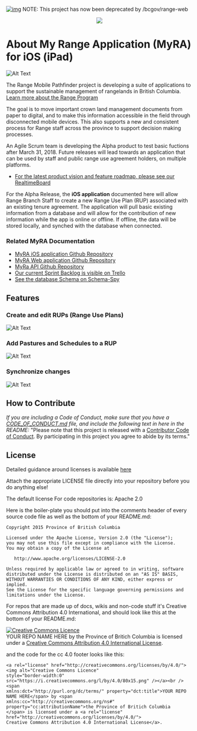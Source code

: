 [![img](https://img.shields.io/badge/Lifecycle-Retired-d45500)](https://github.com/bcgov/repomountie/blob/master/doc/lifecycle-badges.md)
NOTE:  This project has now been deprecated by /bcgov/range-web
<p align="center">
	<img src="https://github.com/bcgov/range-ios/blob/master/readmeFiles/Icon.png">
</p>

# About My Range Application (MyRA) for iOS (iPad)
![Alt Text](https://github.com/bcgov/range-ios/blob/master/readmeFiles/Home.png)

The Range Mobile Pathfinder project is developing a suite of applications to support the sustainable management of rangelands in British Columbia. [Learn more about the Range Program](https://www.for.gov.bc.ca/hra/)

The goal is to move important crown land management documents from paper to digital, and to make this information accessible in the field through disconnected mobile devices. This also supports a new and consistent process for Range staff across the province to support decision making processes.

An Agile Scrum team is developing the Alpha product to test basic fuctions after March 31, 2018. Future releases will lead towards an application that can be used by staff and public range use agreement holders, on multiple platforms.

- [For the latest product vision and feature roadmap, please see our RealtimeBoard](https://realtimeboard.com/app/board/o9J_kzhjVKg=/) 

For the Alpha Release, the **iOS application** documented here will allow Range Branch Staff to create a new Range Use Plan (RUP) associated with an existing tenure agreement. The application will pull basic existing information from a database and will allow for the contribution of new information while the app is online or offline. If offline, the data will be stored locally, and synched with the database when connected.

### Related MyRA Documentation

- [MyRA iOS application Github Repository](https://github.com/bcgov/range-ios)
- [MyRA Web application Github Repository](https://github.com/bcgov/range-web)
- [MyRa API Github Repository](https://github.com/bcgov/range-api)
- [Our current Sprint Backlog is visible on Trello](https://trello.com/b/YxiYOPGU)
- [See the database Schema on Schema-Spy](http://schema-spy-range-myra-dev.pathfinder.gov.bc.ca/)

## Features

### Create and edit RUPs (Range Use Plans)
![Alt Text](https://github.com/bcgov/range-ios/blob/master/readmeFiles/Opening.gif)

### Add Pastures and Schedules to a RUP
![Alt Text](https://github.com/bcgov/range-ios/blob/master/readmeFiles/Create.gif)

### Synchronize changes
![Alt Text](https://github.com/bcgov/range-ios/blob/master/readmeFiles/Sync.gif)

## How to Contribute

*If you are including a Code of Conduct, make sure that you have a [CODE_OF_CONDUCT.md](SAMPLE-CODE_OF_CONDUCT.md) file, and include the following text in here in the README:*
"Please note that this project is released with a [Contributor Code of Conduct](CODE_OF_CONDUCT.md). By participating in this project you agree to abide by its terms."

## License

Detailed guidance around licenses is available 
[here](/BC-Open-Source-Development-Employee-Guide/Licenses.md)

Attach the appropriate LICENSE file directly into your repository before you do anything else!

The default license For code repositories is: Apache 2.0

Here is the boiler-plate you should put into the comments header of every source code file as well as the bottom of your README.md:

	Copyright 2015 Province of British Columbia

	Licensed under the Apache License, Version 2.0 (the "License");
	you may not use this file except in compliance with the License.
	You may obtain a copy of the License at 

	   http://www.apache.org/licenses/LICENSE-2.0

	Unless required by applicable law or agreed to in writing, software
	distributed under the License is distributed on an "AS IS" BASIS,
	WITHOUT WARRANTIES OR CONDITIONS OF ANY KIND, either express or implied.
	See the License for the specific language governing permissions and
	limitations under the License.
   
For repos that are made up of docs, wikis and non-code stuff it's Creative Commons Attribution 4.0 International, and should look like this at the bottom of your README.md:

<a rel="license" href="http://creativecommons.org/licenses/by/4.0/"><img alt="Creative Commons Licence" style="border-width:0" src="https://i.creativecommons.org/l/by/4.0/80x15.png" /></a><br /><span xmlns:dct="http://purl.org/dc/terms/" property="dct:title">YOUR REPO NAME HERE</span> by <span xmlns:cc="http://creativecommons.org/ns#" property="cc:attributionName">the Province of Britich Columbia</span> is licensed under a <a rel="license" href="http://creativecommons.org/licenses/by/4.0/">Creative Commons Attribution 4.0 International License</a>.

and the code for the cc 4.0 footer looks like this:

	<a rel="license" href="http://creativecommons.org/licenses/by/4.0/"><img alt="Creative Commons Licence"
	style="border-width:0" src="https://i.creativecommons.org/l/by/4.0/80x15.png" /></a><br /><span
	xmlns:dct="http://purl.org/dc/terms/" property="dct:title">YOUR REPO NAME HERE</span> by <span
	xmlns:cc="http://creativecommons.org/ns#" property="cc:attributionName">the Province of Britich Columbia
	</span> is licensed under a <a rel="license" href="http://creativecommons.org/licenses/by/4.0/">
	Creative Commons Attribution 4.0 International License</a>.
